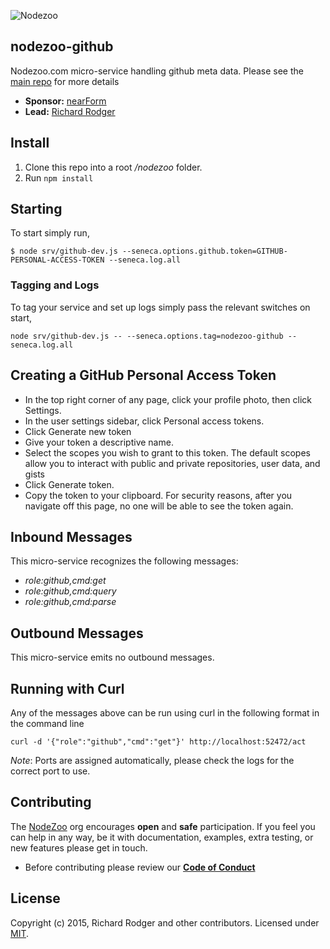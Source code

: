 ![Nodezoo](https://raw.githubusercontent.com/rjrodger/nodezoo-web/to-redux/client/assets/img/logo-nodezoo.png)

## nodezoo-github
Nodezoo.com micro-service handling github meta data. Please see the [main repo][] for more details

- __Sponsor:__ [nearForm][]
- __Lead:__ [Richard Rodger][Lead]

## Install
1. Clone this repo into a root _/nodezoo_ folder.
2. Run `npm install`

## Starting
To start simply run,

```
$ node srv/github-dev.js --seneca.options.github.token=GITHUB-PERSONAL-ACCESS-TOKEN --seneca.log.all
```
### Tagging and Logs
To tag your service and set up logs simply pass the relevant switches on start,

```
node srv/github-dev.js -- --seneca.options.tag=nodezoo-github --seneca.log.all
```
## Creating a GitHub Personal Access Token

  - In the top right corner of any page, click your profile photo, then click Settings.
  - In the user settings sidebar, click Personal access tokens.
  - Click Generate new token
  - Give your token a descriptive name.
  - Select the scopes you wish to grant to this token. The default scopes allow you to interact with public and private repositories, user data, and gists
  - Click Generate token.
  - Copy the token to your clipboard. For security reasons, after you navigate off this page, no one will be able to see the token again.

## Inbound Messages

This micro-service recognizes the following messages:

  * _role:github,cmd:get_
  * _role:github,cmd:query_
  * _role:github,cmd:parse_

## Outbound Messages
This micro-service emits no outbound messages.

## Running with Curl
Any of the messages above can be run using curl in the following format in the command line
```
curl -d '{"role":"github","cmd":"get"}' http://localhost:52472/act
```
_Note_: Ports are assigned automatically, please check the logs for the correct port to use.

## Contributing
The [NodeZoo][] org encourages __open__ and __safe__ participation. If you feel you can help in any way, be it with documentation, examples, extra testing, or new features please get in touch.

- Before contributing please review our __[Code of Conduct][CoC]__

## License
Copyright (c) 2015, Richard Rodger and other contributors.
Licensed under [MIT][].

[main repo]: https://github.com/rjrodger/nodezoo
[MIT]: ./LICENSE
[Code of Conduct]: https://github.com/nearform/vidi-contrib/docs/code_of_conduct.md
[nearForm]: http://www.nearform.com/
[NodeZoo]: http://www.nodezoo.com/
[CoC]: ./CoC.md
[Lead]: https://github.com/rjrodger
